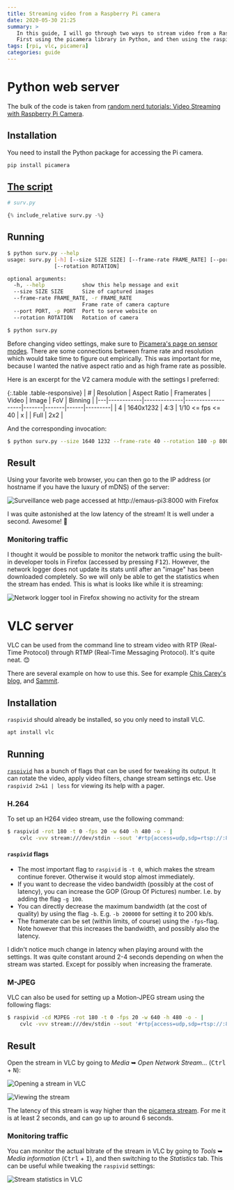 ```yaml
---
title: Streaming video from a Raspberry Pi camera
date: 2020-05-30 21:25
summary: > 
   In this guide, I will go through two ways to stream video from a Raspberry Pi. <br>
   First using the picamera library in Python, and then using the raspivid tool and VLC directly in the shell.
tags: [rpi, vlc, picamera]
categories: guide
---
```


# Python web server
The bulk of the code is taken from [random nerd tutorials: Video Streaming with Raspberry Pi Camera](https://randomnerdtutorials.com/video-streaming-with-raspberry-pi-camera/).

## Installation
You need to install the Python package for accessing the Pi camera.

```bash
pip install picamera
```

## [The script](surv.py)
```python
# surv.py 

{% include_relative surv.py -%}
```

## Running
```bash
$ python surv.py --help
usage: surv.py [-h] [--size SIZE SIZE] [--frame-rate FRAME_RATE] [--port PORT]
               [--rotation ROTATION]

optional arguments:
  -h, --help            show this help message and exit
  --size SIZE SIZE      Size of captured images
  --frame-rate FRAME_RATE, -r FRAME_RATE
                        Frame rate of camera capture
  --port PORT, -p PORT  Port to serve website on
  --rotation ROTATION   Rotation of camera

$ python surv.py
```

Before changing video settings, make sure to [Picamera's page on sensor modes](https://picamera.readthedocs.io/en/latest/fov.html#sensor-modes). There are some connections between frame rate and resolution which would take time to figure out empirically. This was important for me, because I wanted the native aspect ratio and as high frame rate as possible.

Here is an excerpt for the V2 camera module with the settings I preferred:

{:.table .table-responsive}
| # | Resolution | Aspect Ratio | Framerates        | Video | Image | FoV  | Binning |
|---|------------|--------------|-------------------|-------|-------|------|---------|
| 4 | 1640x1232  | 4:3          | 1/10 <= fps <= 40 | x     |       | Full | 2x2     |

And the corresponding invocation:

```bash
$ python surv.py --size 1640 1232 --frame-rate 40 --rotation 180 -p 8000
```

## Result
Using your favorite web browser, you can then go to the IP address (or hostname if you have the luxury of mDNS) of the server:

![Surveillance web page accessed at http://emaus-pi3:8000 with Firefox](surv_img.png)

I was quite astonished at the low latency of the stream! It is well under a second. Awesome! 🎉


### Monitoring traffic
I thought it would be possible to monitor the network traffic using the built-in developer tools in Firefox (accessed by pressing <kbd>F12</kbd>). However, the network logger does not update its stats until after an "image" has been downloaded completely. So we will only be able to get the statistics when the stream has ended. This is what is looks like while it is streaming:

![Network logger tool in Firefox showing no activity for the stream](network_traffic.png)

# VLC server
VLC can be used from the command line to stream video with RTP (Real-Time Protocol) through RTMP (Real-Time Messaging Protocol). It's quite neat. 😊

There are several example on how to use this. See for example [Chis Carey's blog](https://chriscarey.com/blog/2017/04/30/achieving-high-frame-rate-with-a-raspberry-pi-camera-system/), and [Sammit](https://sammit.net/raspberry-pi-camera-streaming-to-vlc-player/).

## Installation
`raspivid` should already be installed, so you only need to install VLC.

```bash
apt install vlc
```

## Running

[`raspivid`](https://www.raspberrypi.org/documentation/usage/camera/raspicam/raspivid.md) has a bunch of flags that can be used for tweaking its output. It can rotate the video, apply video filters, change stream settings etc. Use `raspivid 2>&1 | less` for viewing its help with a pager.

### H.264
To set up an H264 video stream, use the following command:

```bash
$ raspivid -rot 180 -t 0 -fps 20 -w 640 -h 480 -o - |
    cvlc -vvv stream:///dev/stdin --sout '#rtp{access=udp,sdp=rtsp://:8554/stream}' :demux=h264
```

#### `raspivid` flags
* The most important flag to `raspivid` is `-t 0`, which makes the stream continue forever. Otherwise it would stop almost immediately.
* If you want to decrease the video bandwidth (possibly at the cost of latency), you can increase the GOP (Group Of Pictures) number. I.e. by adding the flag `-g 100`.
* You can directly decrease the maximum bandwidth (at the cost of quality) by using the flag `-b`. E.g. `-b 200000` for setting it to 200 kb/s.
* The framerate can be set (within limits, of course) using the `-fps`-flag. Note however that this increases the bandwidth, and possibly also the latency.

I didn't notice much change in latency when playing around with the settings. It was quite constant around 2-4 seconds depending on when the stream was started. Except for possibly when increasing the framerate.

### M-JPEG
VLC can also be used for setting up a Motion-JPEG stream using the following flags:
```bash
$ raspivid -cd MJPEG -rot 180 -t 0 -fps 20 -w 640 -h 480 -o - |
    cvlc -vvv stream:///dev/stdin --sout '#rtp{access=udp,sdp=rtsp://:8554/stream}' :demux=mjpeg
```

## Result
Open the stream in VLC by going to *Media* ➥ *Open Network Stream...* (<kbd>Ctrl</kbd> + <kbd>N</kbd>):

![Opening a stream in VLC](setting_up_stream.png)

![Viewing the stream](vlc_stream.png)

The latency of this stream is way higher than the [picamera stream](#python-web-server). For me it is at least 2 seconds, and can go up to around 6 seconds.

### Monitoring traffic
You can monitor the actual bitrate of the stream in VLC by going to *Tools* ➥ *Media information* (<kbd>Ctrl</kbd> + <kbd>I</kbd>), and then switching to the *Statistics* tab. This can be useful while tweaking the `raspivid` settings:

![Stream statistics in VLC](stream_statistics.png)
